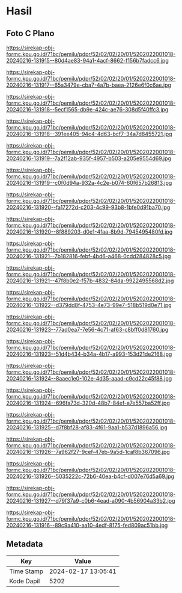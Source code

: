 # Hasil

## Foto C Plano

https://sirekap-obj-formc.kpu.go.id/71bc/pemilu/pdpr/52/02/02/20/01/5202022001018-20240216-131915--80d4ae83-94a1-4acf-8662-f156b7fadcc6.jpg

https://sirekap-obj-formc.kpu.go.id/71bc/pemilu/pdpr/52/02/02/20/01/5202022001018-20240216-131917--65a3479e-cba7-4a7b-baea-2126e6f0c6ae.jpg

https://sirekap-obj-formc.kpu.go.id/71bc/pemilu/pdpr/52/02/02/20/01/5202022001018-20240216-131918--5ecf1565-db9e-424c-ae76-308d5f40ffc3.jpg

https://sirekap-obj-formc.kpu.go.id/71bc/pemilu/pdpr/52/02/02/20/01/5202022001018-20240216-131918--391ee405-94c4-4d63-bcf7-34a7d8455721.jpg

https://sirekap-obj-formc.kpu.go.id/71bc/pemilu/pdpr/52/02/02/20/01/5202022001018-20240216-131919--7a2f12ab-935f-4957-b503-a205e9554d69.jpg

https://sirekap-obj-formc.kpu.go.id/71bc/pemilu/pdpr/52/02/02/20/01/5202022001018-20240216-131919--c0f0d94a-932a-4c2e-b074-60f657b26813.jpg

https://sirekap-obj-formc.kpu.go.id/71bc/pemilu/pdpr/52/02/02/20/01/5202022001018-20240216-131920--fa17272d-c203-4c99-93b8-1bfe0d91ba70.jpg

https://sirekap-obj-formc.kpu.go.id/71bc/pemilu/pdpr/52/02/02/20/01/5202022001018-20240216-131920--8f889203-d0e1-4faa-8b9d-7945495480fd.jpg

https://sirekap-obj-formc.kpu.go.id/71bc/pemilu/pdpr/52/02/02/20/01/5202022001018-20240216-131921--7b182816-febf-4bd6-a468-0cdd284828c5.jpg

https://sirekap-obj-formc.kpu.go.id/71bc/pemilu/pdpr/52/02/02/20/01/5202022001018-20240216-131921--47f8b0e2-f57b-4832-84da-9922495568d2.jpg

https://sirekap-obj-formc.kpu.go.id/71bc/pemilu/pdpr/52/02/02/20/01/5202022001018-20240216-131922--d379dd8f-4753-4e73-99e7-518b519d0e71.jpg

https://sirekap-obj-formc.kpu.go.id/71bc/pemilu/pdpr/52/02/02/20/01/5202022001018-20240216-131923--77ad0ea7-7e56-4c71-af63-c8bff0d81760.jpg

https://sirekap-obj-formc.kpu.go.id/71bc/pemilu/pdpr/52/02/02/20/01/5202022001018-20240216-131923--51d4b434-b34a-4b17-a993-153d21de2168.jpg

https://sirekap-obj-formc.kpu.go.id/71bc/pemilu/pdpr/52/02/02/20/01/5202022001018-20240216-131924--8aaec1e0-102e-4d35-aaad-c9cd22c45f88.jpg

https://sirekap-obj-formc.kpu.go.id/71bc/pemilu/pdpr/52/02/02/20/01/5202022001018-20240216-131924--696fa73d-320d-48b7-84ef-a7e557ba52ff.jpg

https://sirekap-obj-formc.kpu.go.id/71bc/pemilu/pdpr/52/02/02/20/01/5202022001018-20240216-131925--d7f8bf28-af83-4f61-9aa1-b537d1896a56.jpg

https://sirekap-obj-formc.kpu.go.id/71bc/pemilu/pdpr/52/02/02/20/01/5202022001018-20240216-131926--7a962f27-9cef-47eb-9a5d-1caf8b367096.jpg

https://sirekap-obj-formc.kpu.go.id/71bc/pemilu/pdpr/52/02/02/20/01/5202022001018-20240216-131926--5035222c-72b6-40ea-b4cf-d007e76d5a69.jpg

https://sirekap-obj-formc.kpu.go.id/71bc/pemilu/pdpr/52/02/02/20/01/5202022001018-20240216-131927--d79f37a9-c0b6-4ead-a090-4b56904a33b2.jpg

https://sirekap-obj-formc.kpu.go.id/71bc/pemilu/pdpr/52/02/02/20/01/5202022001018-20240216-131916--89c9a410-aa10-4edf-8175-fed809ac51bb.jpg


## Metadata

| Key        | Value               |
| ---------- | ------------------- |
| Time Stamp | 2024-02-17 13:05:41 |
| Kode Dapil | 5202                |



